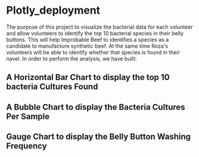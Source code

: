 # Plotly_deployment
The purpose of this project to visualize the bacterial data for each volunteer and allow volunteers to identify the top 10 bacterial species in their belly buttons. This will help Improbable Beef to identifies a species as a candidate to manufacture synthetic beef. At the same time Roza's volunteers will be able to identify whether that species is found in their navel.
In order to perform the analysis, we have built:
## A Horizontal Bar Chart to display the top 10 bacteria Cultures Found
 
## A Bubble Chart to display the Bacteria Cultures Per Sample 
 
## Gauge Chart to display the Belly Button Washing Frequency 
 
